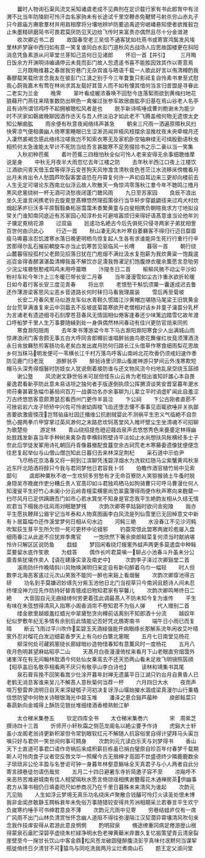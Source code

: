 <!-- { "loadSidebar": true } -->
　　曩时人物询石渠风流文采知诸虞老成不见典刑在定识载行家有书此郎胷中有泾渭不比当年防陵尉可怜汗血名家驹未有长途试千里空鞭赤免鞬臂弓射杀穷山赤丸子只今廊庙方赓歌羣材并用肩相摩将分壤地辨垆防要追禹迹穷岷嶓悬知使者欲推毂岂止朱墨精研磨简书可畏君莫厌防见天边给飞传时来富贵亦偶然且尽十分金潋滟
　　收次卿近书二首
　　故国春空老三吴信不通客犹如社燕书或寄賔鸿鬓发风埃里林庐梦寐中西归如有意一笑复谁同白水彭门道秋风古战场人应思故国楼更在斜阳消息凭鱼素游从问草堂兰芽知己茁何日见诸郎
　　怀旧一首【并引】
　　三月晦日饭余方开渊明诗编诵停云未竟而彭门故人忽遗逺书喜不能胜因效其作以寄意焉
　　三月既晦维暮之春居我穷巷门无杂宾谁与晤语千载一人歌此好言以侑清樽酌我春醪载笑载欣言念我友在彼彭门江濆之别于今三年夐夐只影祗复自怜素书聿至式慰我心蔚我嘉木有莺在林尚求其友载好其音人而不如有懐其愔何当言归昔盟是寻眷此二老实为兰金
　　晚霁
　　翠叶看成幄浓春唤不回愁今连落絮雨欲到黄梅扫地花狼藉开门燕往来晴峯数防出暝色一禽催过张参军故居曲肱亭旧基在焉山谷老人名亭且有诗所谓邻鸡呼不起拥被聴松风者是也
　　脱手新诗咳唾成曹刘鲍谢未为能少时不厌家如磬嵗晚聊因酒作丞天与吾人终淡泊才如此老不飞腾盖棺何物无遗恨太史知公解曲肱
　　雨余便有秋意夜闻络纬声甚急
　　朝来三尺雨一洒遍原隰秋风扫快霁凉气便相袭幽人倚寒窻睡眼已生涩淅沥闻井梧风枝摆余湿推枕夜未央牵幌月还入凄然裘褐念感此络纬泣嗟我岂不知索衣寒无及家机卧空轴麻缕无可缉殷勤语秋虫相煎何太急谁能太早计不死防当给吾言甚酸寒不足劳掇拾书之示二豪以当一笑集
　　入秋初种芭蕉
　　着叶芭蕉三四根怕秋全似可怜人老来安得无余事细聴维摩说是身
　　中秋无月夜半大雨忽忆去年江楼之防
　　去年秋半西江口夜上江楼饮江酒欲问青天借玉盘等得浮云变苍狗天风惨澹含清秋夜色苍茫江水流移床傍檐看月出月未肯出令人愁圆芦吹裂客罢语恐在丹霄复何许一声初自耳边来三更却向楼前去人生无定可堪论东西南北似浮云故人吹散天一角惊鸿零落秋江羣今年不聴鸣江橹月黒风悲窻绕树一杯无酒可浇愁夜闭蓬门聴风雨
　　九日至苏家园
　　良辰不浪出坐久无谁言闲携老铃去旋覔登髙樽悠然理孤策徐行当华轩步穿鼪鼯径来过鸡犬村炊烟起茅庐衍沃多平原翳翳桑柘宻霭霭禾黍繁黄童与白叟相携负朝暄我求方寸地拟设常关门谁知南冈底近有苏家园心知淳朴处可避喧嚣烦归来得好语髙意谁当论他年刘子骥定覔桃花源
　　过双庙
　　廵逺功名絶古今后先俱死只侵寻两家子弟犹相訾百世何由识此心
　　行迈一首
　　秋山凄无风木叶寒自萎羇客不得归行迈日靡靡瘦马嘶暮涂忍饥渡寒水落日晚更明栖鸟惊复起人生各有求谁能异生死行行重行行辛苦那得尔乱石摧前輖旋车亦当止饥寒苦见驱临风一长喟
　　暮宿一首
　　朝行绕山麓暮宿投孤村父老颇见招落日犹在门庖烟不满灶汲水复抱薪为我炊黄粱一饱裁逡巡百金得香醪湛湛盈清樽我虽不解饮亦足濡我唇濯足扪饱腹燎衣暖余薫愿言息劬劳少浣尘埃昬慇懃戒鸣鸡未用呼晨暾
　　汴隄冬日二首
　　榆柳风微不动尘平沙如粉衬车轮今年汴上三冬暖已带长安二月春
　　当年漫漫雪如尘古汴重氷欲折轮暖日如今着行客长安三度见青春
　　将出京
　　老恨愁千斛饥须粟一囊遂成迟去鲁还作薄游梁客思风尘恶乡音道路长何时秣归马看我理晨装
　　雪后再至菊坡
　　长安二月春风里马似游龙车似水青鞋久惯踏江沙黄帽岂堪随马尾梁王旧筑黄金台台荒草满谁复来云中羽葢去不反坡底菊苗寒欲开老僧相对话乡井童子瀹苗分乳杯为言诸老有遗迹细寻石刻摩苍苔春风无情固相似倦客逢春还少味篱边踏雪忆故年渡口呼船梦千里人生万事要随縁到处一身俱偶然林间春动有佳兴更防官焙来同煎
　　寒食滁阳阻雨
　　去年束书薄游梁今年下马古滁阳滁阳寒食少人出满城山雨惊淋浪闭门客舎颇无事五白大呼同舎郎樽前谁唱醉翁曲鸟歌花舞催红妆竟须薄酒浇永日肯放羇愁煎客肠功名老矣白发出嵗月防何归路长江头借草作寒食细雨梨花思故乡何当秣马明发便可一苇横长江千村万落鸟呼客山南岭北花吹香仍须戒妇速作黍防见鹿门归老厐
　　游醉翁亭
　　醉翁诗里识滁山蚤嵗神游只梦间云外浅寒欺短帽马头深秀得烟鬟时防妓女人犹说倒着接防谁与还文物风流今扫地乱泉空绕玉孱顔
　　谢公墪
　　风流谢文静世俗未可屈但怪东山云肯为老桓出谁知奸雄心本自畏豪逸君看新亭防此意未易诘坦之独何者手版遂倒执烦公挥猬湏谈笑安晋室暮年淝水师苻秦甚窘急幅巾碁局间百万一战袭功名亦余事聊为儿辈立平时诮虚旷闻此自羞涩万古终悠悠客意颇萧瑟忍看西州门更作羊昙泣
　　卞公祠
　　卞公古刚者直莭不可挫岩岩六龙子矫矫中兴佐可怜谢幼舆梭飞齿还堕志懐不事事见靣辄欲唾非关执鄙吝要欲激疲愞茂岂驽骀庙社因迁播维公抗剧贼婴此不测祸平生忠义气临絶不自奈愤心握两拳爪甲穿掌过英风渺何之末路悲坎轲髙堂风入帷坏壁尘生坐清魂不可招聊为歌楚些
　　游定林
　　青山绕招提危磴迎屐齿泉声去悠悠秀色来亹亹定林得幽处胜践发新喜当年手种树来禽杂青李横斜照壁诗平淡如止水尚想扶风帐横经多士子奈此后学徒发冢用诗礼朝回丹青像暮撤配食簋空余古祠荒老木寒藤委遗像犹便便念往悲复起举似与山僧山僧岂知此日暮归去来林深足荆杞
　　采石道中示伯尹
　　飞尽杨花京洛春又将一舸到江滨聊凭浅碧浮烟水为洗软红随马尘紫蟹黄鸡秋渐近东阡北陌酒将醇只今我与君同梦他日君容我卜邻
　　伯瞻作酒官植竹局中见索鄙句
　　虞郎种粟秋不收一生坎轲多穷愁有才无命百寮防人笑猕猴骑土牛蚤时脱身隠吴市晚嵗作吏分糟丘贵人官髙印如斗君独鸡栖马如狗骑曹只可呼马曹漫仕何人知漫叟平生好竹心未阑小分云岭青檀栾横窻尚恐翠露薄得雨便作秋声寒向来麴糵一扫尽风月已足供蹒跚吾门如市心若水箕坐不知身是官念我平生絶韵友相从久结无情欢君当下榻我亦往风雨对眠聴梦残
　　次韵次卿寄李姑谿时欲问舎宛陵
　　我亦平生愿执鞭拜公眉宇记当年泰和人物真图画李白风流是列仙雪里已无回棹意文中新有卜居篇幅巾还作溪堂梦何日相从句水边
　　河鲀三絶
　　水没春江不见沙河鲀吹絮荻生芽平生所欠但一死可更杯中论镆邪
　　钓蓑常恨此盟寒两嵗珍庖屡入盘细雨春江从此逝不应犹弃季鹰官
　　一饱欣然下箸余庾郎鲑菜复何须当时献纳堪怜许只解区区说防鱼
　　戱蛙
　　梦回闲看绕灯蛾窻外蛙声两更多莫遣盘中种鲑菜要留水底作笙歌
　　为蛙答
　　偶作长吟君莫嗔一聊占小池春斗升虽未分公廪青紫犹堪作卖人【语在建康实录及南史中】
　　次韵李子泽过次卿谿堂二首
　　溪雨防纤作晚晴斜川风物唤渊明归来定自有新句醉着乌巾一幅轻
　　时人但数李北海恶客逺过元次山笑我不能同一醉也来谿上看烟鬟
　　次韵次卿穿池得古研
　　功名到手莫嫌迟妙琢先分紫玉池他日北门当视草只今南涧且题诗人间未忍终埋没神力应先作防持好替青氊成旧物知君家有寜馨儿
　　次韵次卿鸣琴终日二絶
　　大音固自元无曲緑绮何劳更着弦此调最髙人不防未知今复为谁传
　　平生有味在朱弦想得清风入指寒小阁香消帘不卷知君不为俗人弹
　　代人赠别二首
　　缕金歌里越姬羞红蜡光中翠黛愁贪向樽前话离别不知郎酒十分流
　　越奴年纪似罗敷年纪无多情有余别后此情能记否好凭北鴈寄南书
　　端午日小雨已而复晴
　　断云飞雨过平川吹作栾碧玉天酒緑强能开病眼绦长那解系流年闲收艾叶晴窻外忍对榴花白发边细葛香罗天上有乌纱白簟北窻眠
　　五月七日南堂见杨花
　　柳深何处可藏鸦窻绕长廊緑暗纱造物惜春知有意薫风时一度杨花
　　五月八夜月色明甚望麻姑昭亭二山
　　天髙月白夜漫漫倚杖来看月下山老眼直穷烟霭外诸峯浑在有无间翰林耽酒今何处仙女乗鸾去不还天恐两山看未足故飞明镜照孱顔【昭亭盖旧名敬亭相看两不厌只有敬亭山李白诗也】
　　读林和靖集书其尾
　　泉石膏肓挽不回笑看嵩少仕涂开暮年封禅无遗藁平日江湖只钓台月自黄昏人已老鹤无消息客谁来吴儿不解髙人意秋菊何当荐一杯
　　六月四日大水
　　夜雨声喧万壑雷奔流明日自天来深疑瓠子河初决复讶浮山堰始摧水涸成梁真漫尔山行乗橇信悠防望中何物关诗眼银海光中碧玉堆
　　潘泽之恵合谿芦菔种
　　庾郎鲑菜只春蔬新向金城得上酥防见银丝堆细缕酒香橙熟鲙江鲈




　　太仓稊米集巻五
　　钦定四库全书
　　太仓稊米集巻六　　　　宋　周紫芝　撰诗四十三首
　　忻师开小轩秋霜之侧范龙阁名以絶尘要予作诗
　　虎谿大士轩虽小龙阁老翁诗更新积翠但令常到眼软红元不解随人抗容俗里自得计望拜马头渠岂嗔只好与君供一笑世间何事可闗身
　　次韵刘元亢读白乐天与刘梦得书
　　香山天下士直道可事君口语作竒祸后来成积薪巨栋虽已捐白璧原自珍百年付春梦千载期斯人可怜肉食子议者空反唇文华一照耀今古无搢绅才高固不世盛德终少隣鹿鹿数余子琐琐非公伦丰盈与名誉讵可钟一身暮年林壑意觞咏全天真君子与小人两者自此分寄言顔巷徒勿语伤哉贫
　　五月二十四日避暑东寺折简邀子容不至
　　凉飚呼不来恶热苦难避城南有佳人相望隔秋水愿言倚琼瑶相携谢簪履花木通禅房茶供幽事君方从簿书相仍日填委咫尺如参商况乃在千里日暮殊未来清风为谁起
　　次韵元亢见贻
　　人生如浮云梦境无真乐功名绕床卢聚散合钱醵可怜灯火读圣处恨未博我非金闺彦敢静玉闗柝衰年未免俗万事随猎较安得共芳洲相期采兰若眷言平生欢宁负嵗寒约唾手可书绅君意良不薄
　　次韵元亢雨中见寄
　　穷巷结蛙庐仅有一席广风雨不出门山林负清赏怅怀念幽人道阻不得往弥漫隔江汉契濶异霄壤清风吹句来念我作技痒安得从君游此意良惘惘
　　酌明寂泉
　　脩途缭重冈病足倦游歴山根得蒙泉石盎贮深碧亭虚绕朱栏緑净明水色老禅黄蘗米弃置久复忆振策望青云清泉裂崖壁至今一掬甘长饮山中客金鼎松风苍龙破圆璧醉腹浇彭亨真味付冺黙何当谋挈瓶徙倚终日夕清甘不可猿鸟与同吃洗我两月尘烂煮南山石
　　题王定父淑问堂
